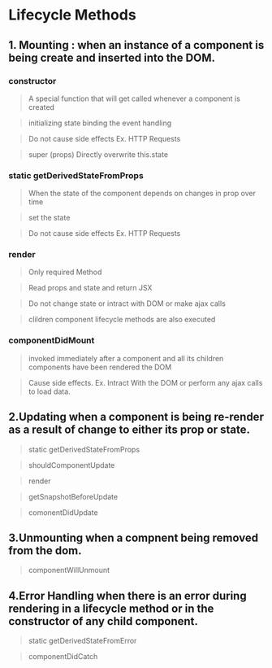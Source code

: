 # Lifecycle Methods 

## 1. Mounting :  when an instance of a component is being create and inserted into the DOM.

### constructor

> A special function that will get called whenever a component is created

>  initializing state binding the event handling

> Do not cause side effects Ex. HTTP Requests

> super (props) Directly overwrite this.state

### static getDerivedStateFromProps

> When the state of the component depends on changes in prop over time

> set the state

 > Do not cause side effects Ex. HTTP Requests

### render

> Only required Method

> Read props and state and return JSX

> Do not change state or intract with DOM or make ajax calls

> clildren component lifecycle methods are also executed

### componentDidMount

> invoked immediately after a component and all its children components have been rendered the DOM

> Cause side effects. Ex. Intract With the DOM or perform any ajax calls to load data.

## 2.Updating when a component is being re-render as a result of change to either its prop or state.

> static getDerivedStateFromProps

> shouldComponentUpdate

> render

> getSnapshotBeforeUpdate

> comonentDidUpdate

## 3.Unmounting when a compnent being removed from the dom.

> componentWillUnmount

## 4.Error Handling when there is an error during rendering in a lifecycle method or in the constructor of any child component.

> static getDerivedStateFromError

> componentDidCatch
